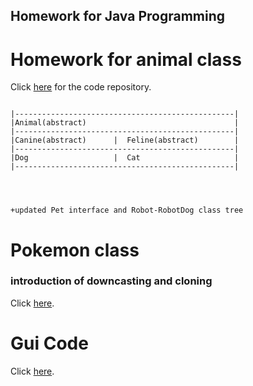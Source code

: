 ## Homework for Java Programming

# Homework for animal class 

Click [here](https://github.com/minwoo19930301/Homework/tree/master/animal) for the code repository.

```AnimalClassTree

|-------------------------------------------------|
|Animal(abstract)                                 |                                     
|-------------------------------------------------|
|Canine(abstract)      |  Feline(abstract)        |
|-------------------------------------------------|
|Dog                   |  Cat                     |
|-------------------------------------------------|




+updated Pet interface and Robot-RobotDog class tree
```

# Pokemon class
### introduction of downcasting and cloning
Click [here](https://github.com/minwoo19930301/Homework/tree/master/pokemonJava). 

# Gui Code
Click [here](https://github.com/minwoo19930301/Homework/tree/master/gui). 
